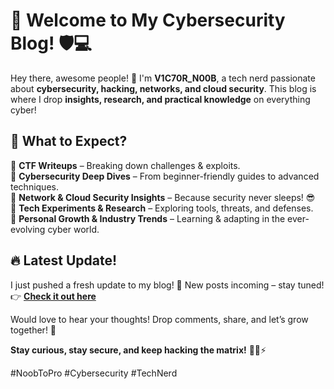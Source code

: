 # 🚀 Welcome to My Cybersecurity Blog! 🛡️💻  

Hey there, awesome people! 👋 I'm **V1C70R_N00B**, a tech nerd passionate about **cybersecurity, hacking, networks, and cloud security**. This blog is where I drop **insights, research, and practical knowledge** on everything cyber!  

## 🌟 **What to Expect?**  
🔹 **CTF Writeups** – Breaking down challenges & exploits.  
🔹 **Cybersecurity Deep Dives** – From beginner-friendly guides to advanced techniques.  
🔹 **Network & Cloud Security Insights** – Because security never sleeps! 😎  
🔹 **Tech Experiments & Research** – Exploring tools, threats, and defenses.  
🔹 **Personal Growth & Industry Trends** – Learning & adapting in the ever-evolving cyber world.  

## 🔥 **Latest Update!**  
I just pushed a fresh update to my blog! 🚀 New posts incoming – stay tuned!  
👉 **[Check it out here](https://v1c70rn00b.github.io)**  

Would love to hear your thoughts! Drop comments, share, and let’s grow together! 🤝  

**Stay curious, stay secure, and keep hacking the matrix!** 👨‍💻⚡  

#NoobToPro #Cybersecurity #TechNerd  
